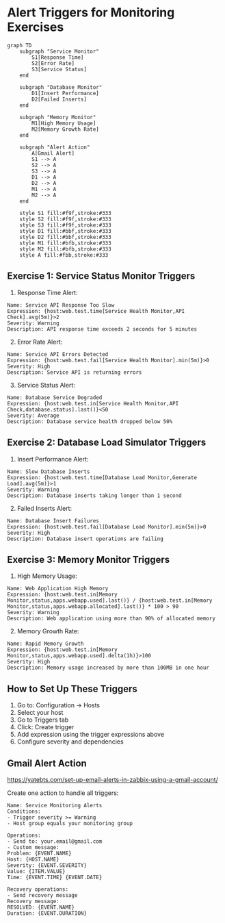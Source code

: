 # Alert Triggers for Monitoring Exercises

```mermaid
graph TD
    subgraph "Service Monitor"
        S1[Response Time]
        S2[Error Rate]
        S3[Service Status]
    end

    subgraph "Database Monitor"
        D1[Insert Performance]
        D2[Failed Inserts]
    end

    subgraph "Memory Monitor"
        M1[High Memory Usage]
        M2[Memory Growth Rate]
    end

    subgraph "Alert Action"
        A[Gmail Alert]
        S1 --> A
        S2 --> A
        S3 --> A
        D1 --> A
        D2 --> A
        M1 --> A
        M2 --> A
    end

    style S1 fill:#f9f,stroke:#333
    style S2 fill:#f9f,stroke:#333
    style S3 fill:#f9f,stroke:#333
    style D1 fill:#bbf,stroke:#333
    style D2 fill:#bbf,stroke:#333
    style M1 fill:#bfb,stroke:#333
    style M2 fill:#bfb,stroke:#333
    style A fill:#fbb,stroke:#333
```

## Exercise 1: Service Status Monitor Triggers

1. Response Time Alert:
```plaintext
Name: Service API Response Too Slow
Expression: {host:web.test.time[Service Health Monitor,API Check].avg(5m)}>2
Severity: Warning
Description: API response time exceeds 2 seconds for 5 minutes
```

2. Error Rate Alert:
```plaintext
Name: Service API Errors Detected
Expression: {host:web.test.fail[Service Health Monitor].min(5m)}>0
Severity: High
Description: Service API is returning errors
```

3. Service Status Alert:
```plaintext
Name: Database Service Degraded
Expression: {host:web.test.in[Service Health Monitor,API Check,database.status].last()}<50
Severity: Average
Description: Database service health dropped below 50%
```

## Exercise 2: Database Load Simulator Triggers

1. Insert Performance Alert:
```plaintext
Name: Slow Database Inserts
Expression: {host:web.test.time[Database Load Monitor,Generate Load].avg(5m)}>1
Severity: Warning
Description: Database inserts taking longer than 1 second
```

2. Failed Inserts Alert:
```plaintext
Name: Database Insert Failures
Expression: {host:web.test.fail[Database Load Monitor].min(5m)}>0
Severity: High
Description: Database insert operations are failing
```

## Exercise 3: Memory Monitor Triggers

1. High Memory Usage:
```plaintext
Name: Web Application High Memory
Expression: {host:web.test.in[Memory Monitor,status,apps.webapp.used].last()} / {host:web.test.in[Memory Monitor,status,apps.webapp.allocated].last()} * 100 > 90
Severity: Warning
Description: Web application using more than 90% of allocated memory
```

2. Memory Growth Rate:
```plaintext
Name: Rapid Memory Growth
Expression: {host:web.test.in[Memory Monitor,status,apps.webapp.used].delta(1h)}>100
Severity: High
Description: Memory usage increased by more than 100MB in one hour
```

## How to Set Up These Triggers

1. Go to: Configuration → Hosts
2. Select your host
3. Go to Triggers tab
4. Click: Create trigger
5. Add expression using the trigger expressions above
6. Configure severity and dependencies

## Gmail Alert Action

https://yatebts.com/set-up-email-alerts-in-zabbix-using-a-gmail-account/

Create one action to handle all triggers:
```plaintext
Name: Service Monitoring Alerts
Conditions:
- Trigger severity >= Warning
- Host group equals your monitoring group

Operations:
- Send to: your.email@gmail.com
- Custom message:
Problem: {EVENT.NAME}
Host: {HOST.NAME}
Severity: {EVENT.SEVERITY}
Value: {ITEM.VALUE}
Time: {EVENT.TIME} {EVENT.DATE}

Recovery operations:
- Send recovery message
Recovery message:
RESOLVED: {EVENT.NAME}
Duration: {EVENT.DURATION}
